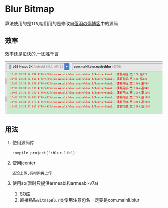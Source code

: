 # Blur Bitmap

算法使用的是`IIR`,咱们用的是修改自[落羽の殇博客](https://www.cnblogs.com/tntmonks/p/5291660.html)中的源码

## 效率
效率还是蛮快的,一图胜千言

![效率](/image/blur.png)

## 用法
1. 使用源码库 <br/>

    `compile project(':blur-lib')`

2. 使用jcenter

    `还没上传,有时间再上传`

3. 使用so(暂时只提供armeabi和armeabi-v7a)

   1. [SO库](/armeabi)
   2. 直接粘贴`BitmapBlur`类使用注意包名一定要是com.mainli.blur